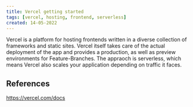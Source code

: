 ```yaml
---
title: Vercel getting started
tags: [vercel, hosting, frontend, serverless]
created: 14-05-2022
---
```


Vercel is a platform for hosting frontends written in a diverse collection of frameworks and static sites. Vercel itself takes care of the actual deployment of the app and provides a production, as well as preview environments for Feature-Branches.
The appraoch is serverless, which means Vercel also scales your application depending on traffic it faces.

## References
https://vercel.com/docs
